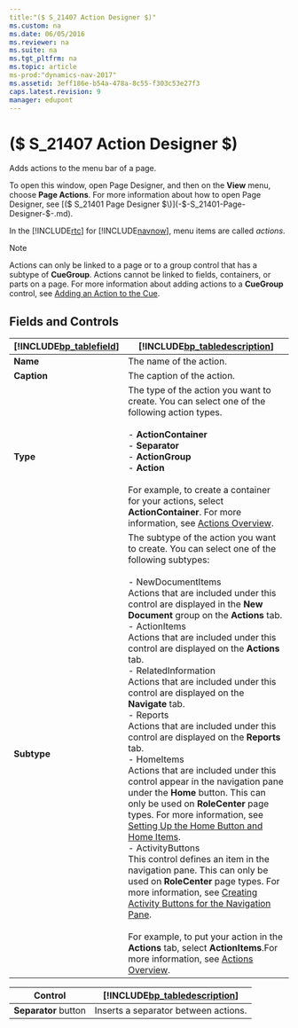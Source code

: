 ```yaml
---
title:"($ S_21407 Action Designer $)"
ms.custom: na
ms.date: 06/05/2016
ms.reviewer: na
ms.suite: na
ms.tgt_pltfrm: na
ms.topic: article
ms-prod:"dynamics-nav-2017"
ms.assetid: 3eff186e-b54a-478a-8c55-f303c53e27f3
caps.latest.revision: 9
manager: edupont
---
```

# ($ S_21407 Action Designer $)
Adds actions to the menu bar of a page.  
  
 To open this window, open Page Designer, and then on the **View** menu, choose **Page Actions**. For more information about how to open Page Designer, see [\($ S\_21401 Page Designer $\)](-$-S_21401-Page-Designer-$-.md).  
  
 In the [!INCLUDE[rtc](includes/rtc_md.md)] for [!INCLUDE[navnow](includes/navnow_md.md)], menu items are called *actions*.  
  
> [!NOTE]  
>  Actions can only be linked to a page or to a group control that has a subtype of **CueGroup**. Actions cannot be linked to fields, containers, or parts on a page. For more information about adding actions to a **CueGroup** control, see [Adding an Action to the Cue](../Topic/Walkthrough:%20Creating%20a%20Cue%20Based%20on%20a%20FlowField.md#AddingActionToCue).  
  
## Fields and Controls  
  
|[!INCLUDE[bp_tablefield](includes/bp_tablefield_md.md)]|[!INCLUDE[bp_tabledescription](includes/bp_tabledescription_md.md)]|  
|---------------------------------|---------------------------------------|  
|**Name**|The name of the action.|  
|**Caption**|The caption of the action.|  
|**Type**|The type of the action you want to create. You can select one of the following action types.<br /><br /> -   **ActionContainer**<br />-   **Separator**<br />-   **ActionGroup**<br />-   **Action**<br /><br /> For example, to create a container for your actions, select **ActionContainer**. For more information, see [Actions Overview](Actions-Overview.md).|  
|**Subtype**|The subtype of the action you want to create. You can select one of the following subtypes:<br /><br /> -   NewDocumentItems<br />     Actions that are included under this control are displayed in the **New Document** group on the **Actions** tab.<br />-   ActionItems<br />     Actions that are included under this control are displayed on the **Actions** tab.<br />-   RelatedInformation<br />     Actions that are included under this control are displayed on the **Navigate** tab.<br />-   Reports<br />     Actions that are included under this control are displayed on the **Reports** tab.<br />-   HomeItems<br />     Actions that are included under this control appear in the navigation pane under the **Home** button. This can only be used on **RoleCenter** page types. For more information, see [Setting Up the Home Button and Home Items](Setting-Up-the-Home-Button-and-Home-Items.md).<br />-   ActivityButtons<br />     This control defines an item in the navigation pane. This can only be used on **RoleCenter** page types. For more information, see [Creating Activity Buttons for the Navigation Pane](Creating-Activity-Buttons-for-the-Navigation-Pane.md).<br /><br /> For example, to put your action in the **Actions** tab, select **ActionItems**.For more information, see [Actions Overview](Actions-Overview.md).|  
  
|Control|[!INCLUDE[bp_tabledescription](includes/bp_tabledescription_md.md)]|  
|-------------|---------------------------------------|  
|**Separator** button|Inserts a separator between actions.|
